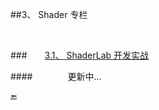 ##3、 Shader 专栏

&emsp;

###&emsp;&emsp;[3.1、 ShaderLab 开发实战](https://shenjun4shader.github.io/shaderhtml/)


####&emsp;&emsp;&emsp;&emsp;更新中...


🔚